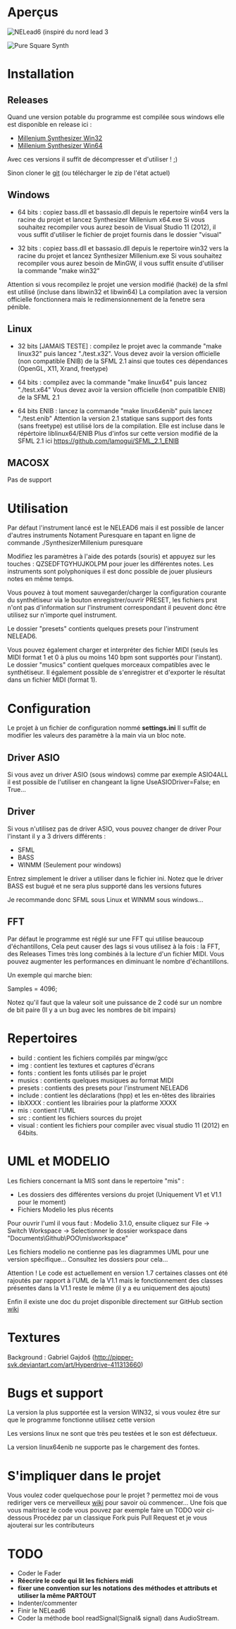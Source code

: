 Aperçus
=======

![](https://github.com/lamogui/Millenium-Synthesizer/raw/master/mis/img/NouvelleInterface.png "NELead6 (inspiré du nord lead 3")

![](https://github.com/lamogui/Millenium-Synthesizer/raw/master/mis/img/capture%20puresquare.png "Pure Square Synth")



Installation
============

Releases
-------
Quand une version potable du programme est compilée sous windows elle est disponible
en release ici :
 - [Millenium Synthesizer Win32](http://bdene666.site90.net/PRO_RELEASES/MiLLENiUM_SYNTH_WIN32.zip)
 - [Millenium Synthesizer Win64](http://bdene666.site90.net/PRO_RELEASES/MiLLENiUM_SYNTH_WIN64.zip)
 
 
Avec ces versions il suffit de décompresser et d'utiliser ! ;)

Sinon cloner le [git](https://github.com/lamogui/Millenium-Synthesizer)
(ou télécharger le zip de l'état actuel)

Windows
-------
 - 64 bits : copiez bass.dll et bassasio.dll depuis le repertoire win64 vers 
   la racine du projet et lancez Synthesizer Millenium x64.exe
   Si vous souhaitez recompiler vous aurez besoin de Visual Studio 11 (2012), 
   il vous suffit d'utiliser le fichier de projet fournis dans le dossier "visual"
   
 - 32 bits : copiez bass.dll et bassasio.dll depuis le repertoire win32 vers 
   la racine du projet et lancez Synthesizer Millenium.exe
   Si vous souhaitez recompiler vous aurez besoin de MinGW, il vous suffit 
   ensuite d'utiliser la commande "make win32"
   
Attention si vous recompilez le projet une version modifié (hacké) de la sfml est utilisé 
(incluse dans libwin32 et libwin64) La compilation avec la version officielle fonctionnera
mais le redimensionnement de la fenetre sera pénible.
   
Linux
-----

 - 32 bits [JAMAIS TESTE]  : compilez le projet avec la commande "make linux32" 
   puis lancez "./test.x32". Vous devez avoir la version officielle (non compatible ENIB)
   de la SFML 2.1 ainsi que toutes ces dépendances (OpenGL, X11, Xrand, freetype)
 
 - 64 bits : compilez avec la commande "make linux64" puis lancez "./test.x64" 
   Vous devez avoir la version officielle (non compatible ENIB) de la SFML 2.1 
   
 - 64 bits ENIB : lancez la commande "make linux64enib" puis lancez "./test.enib"
   Attention la version 2.1 statique sans support des fonts (sans freetype) est utilisé 
   lors de la compilation. Elle est incluse dans le répértoire liblinux64/ENIB 
   Plus d'infos sur cette version modifié de la SFML 2.1 ici https://github.com/lamogui/SFML_2.1_ENIB
   
 
MACOSX
------

 Pas de support
 
Utilisation
===========

Par défaut l'instrument lancé est le NELEAD6 mais il est possible de lancer d'autres instruments
Notament Puresquare en tapant en ligne de commande ./SynthesizerMillenium puresquare

Modifiez les paramètres à l'aide des potards (souris) et appuyez sur les touches : QZSEDFTGYHUJKOLPM 
pour jouer les différentes notes. Les instruments sont polyphoniques il est donc possible de jouer 
plusieurs notes en même temps.

Vous pouvez à tout moment sauvegarder/charger la configuration courante du synthétiseur via le bouton 
enregistrer/ouvrir PRESET, les fichiers prst n'ont pas d'information sur l'instrument correspondant
il peuvent donc être utilisez sur n'importe quel instrument.

Le dossier "presets" contients quelques presets pour l'instrument NELEAD6.

Vous pouvez également charger et interpréter des fichier MIDI (seuls les MIDI format 1 et 0 à 
plus ou moins 140 bpm sont supportés pour l'instant). Le dossier "musics" contient quelques
morceaux compatibles avec le synthétiseur.
Il également possible de s'enregistrer et d'exporter le résultat dans un fichier MIDI (format 1).

Configuration
=============

Le projet à un fichier de configuration nommé **settings.ini**
Il suffit de modifier les valeurs des paramètre à la main via un
bloc note.

Driver ASIO
-----------
Si vous avez un driver ASIO (sous windows) comme par exemple ASIO4ALL il est possible de l'utiliser
en changeant la ligne UseASIODriver=False; en True...

Driver
------
Si vous n'utilisez pas de driver ASIO, vous pouvez changer de driver 
Pour l'instant il y a 3 drivers différents :
 - SFML 
 - BASS
 - WINMM (Seulement pour windows)
 
Entrez simplement le driver a utiliser dans le fichier ini.
Notez que le driver BASS est bugué et ne sera plus supporté dans les 
versions futures

Je recommande donc SFML sous Linux et WINMM sous windows...

FFT 
---
Par défaut le programme est réglé sur une FFT qui utilise beaucoup d'échantillons, 
Cela peut causer des lags si vous utilisez à la fois : la FFT, des Releases Times très long
combinés à la lecture d'un fichier MIDI.
Vous pouvez augmenter les performances en diminuant le nombre d'échantillons.

Un exemple qui marche bien:

Samples = 4096;

Notez qu'il faut que la valeur soit une puissance de 2 codé sur un nombre de bit paire
(Il y a un bug avec les nombres de bit impairs)


Repertoires 
===========

 - build : contient les fichiers compilés par mingw/gcc
 - img : contient les textures et captures d'écrans
 - fonts : contient les fonts utilisés par le projet
 - musics : contients quelques musiques au format MIDI 
 - presets : contients des presets pour l'instrument NELEAD6
 - include : contient les déclarations (hpp) et les en-têtes des librairies
 - libXXXX : contient les librairies pour la platforme XXXX
 - mis : contient l'UML
 - src : contient les fichiers sources du projet
 - visual : contient les fichiers pour compiler avec visual studio 11 (2012) en 64bits.
 
 

UML et MODELIO
==============
Les fichiers concernant la MIS sont dans le repertoire "mis" :
 - Les dossiers des différentes versions du projet (Uniquement V1 et V1.1 pour le moment)
 - Fichiers Modelio les plus récents

Pour ouvrir l'uml il vous faut : Modelio 3.1.0, ensuite cliquez sur 
File -> Switch Workspace -> Selectionner le dossier workspace dans 
"Documents\Github\POO\mis\workspace"

Les fichiers modelio ne contienne pas les diagrammes UML pour une version spécifique... 
Consultez les dossiers pour cela...

Attention ! Le code est actuellement en version 1.7 certaines classes ont été rajoutés par 
rapport à l'UML de la V1.1 mais le fonctionnement des classes présentes dans la V1.1 reste 
le même (il y a eu uniquement des ajouts)

Enfin il existe une doc du projet disponible directement sur GitHub section [wiki](https://github.com/lamogui/Millenium-Synthesizer/wiki)



Textures
========

Background : Gabriel Gajdoš (http://pipper-svk.deviantart.com/art/Hyperdrive-411313660)


Bugs et support
===============

La version la plus supportée est la version WIN32, si vous voulez être sur que 
le programme fonctionne utilisez cette version

Les versions linux ne sont que très peu testées et le son est défectueux.

La version linux64enib ne supporte pas le chargement des fontes.


S'impliquer dans le projet
==========================

Vous voulez coder quelquechose pour le projet ? permettez moi de vous rediriger vers 
ce merveilleux [wiki](https://github.com/lamogui/Millenium-Synthesizer/wiki) pour savoir où commencer... Une fois que vous maitrisez le code 
vous pouvez par exemple faire un TODO voir ci-dessous
Procédez par un classique Fork puis Pull Request et je vous ajouterai sur les contributeurs



TODO
====

 - Coder le Fader
 - **Réecrire le code qui lit les fichiers midi**
 - **fixer une convention sur les notations des méthodes et attributs et utiliser la même PARTOUT**
 - Indenter/commenter 
 - Finir le NELead6 
 - Coder la méthode bool readSignal(Signal& signal) dans AudioStream.
